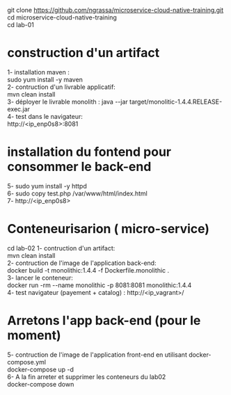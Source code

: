 git clone https://github.com/ngrassa/microservice-cloud-native-training.git \
cd microservice-cloud-native-training \
cd lab-01
# construction d'un artifact
1- installation maven :\
sudo yum install -y maven \
2- contruction d'un livrable applicatif:\
mvn clean install \
3- déployer le livrable monolith : 
java --jar target/monolitic-1.4.4.RELEASE-exec.jar \
4- test dans le navigateur:\
http://<ip_enp0s8>:8081

# installation du fontend pour consommer le back-end
5-  sudo yum install -y httpd \
6-  sudo copy  test.php /var/www/html/index.html \
7- http://<ip_enp0s8>
# Conteneurisarion ( micro-service)
 cd lab-02
 1- contruction d'un artifact: \
 mvn clean install \
 2- contruction de l'image de l'application back-end: \
 docker build -t monolithic:1.4.4 -f Dockerfile.monolithic . \
 3- lancer le conteneur: \
 docker run -rm --name monolithic -p 8081:8081 monolithic:1.4.4 \
 4- test navigateur (payement + catalog) : http://<ip_vagrant>/   
 #  Arretons l'app back-end (pour le moment) 
 5- contruction de l'image de l'application front-end en utilisant docker-compose.yml  \
 docker-compose up -d \
 6- A la fin arreter et supprimer les conteneurs du lab02 \
 docker-compose down
